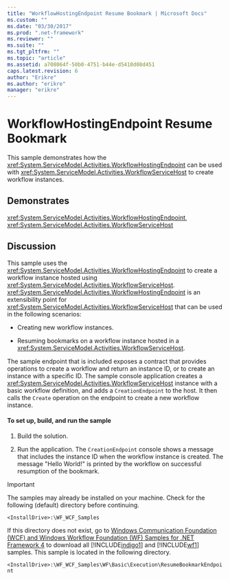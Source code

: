 ```yaml
---
title: "WorkflowHostingEndpoint Resume Bookmark | Microsoft Docs"
ms.custom: ""
ms.date: "03/30/2017"
ms.prod: ".net-framework"
ms.reviewer: ""
ms.suite: ""
ms.tgt_pltfrm: ""
ms.topic: "article"
ms.assetid: a708064f-50b0-4751-b44e-d5410d08d451
caps.latest.revision: 6
author: "Erikre"
ms.author: "erikre"
manager: "erikre"
---
```

# WorkflowHostingEndpoint Resume Bookmark
This sample demonstrates how the <xref:System.ServiceModel.Activities.WorkflowHostingEndpoint> can be used with <xref:System.ServiceModel.Activities.WorkflowServiceHost> to create workflow instances.  
  
## Demonstrates  
 <xref:System.ServiceModel.Activities.WorkflowHostingEndpoint>, <xref:System.ServiceModel.Activities.WorkflowServiceHost>  
  
## Discussion  
 This sample uses the <xref:System.ServiceModel.Activities.WorkflowHostingEndpoint> to create a workflow instance hosted using <xref:System.ServiceModel.Activities.WorkflowServiceHost>. <xref:System.ServiceModel.Activities.WorkflowHostingEndpoint> is an extensibility point for <xref:System.ServiceModel.Activities.WorkflowServiceHost> that can be used in the following scenarios:  
  
-   Creating new workflow instances.  
  
-   Resuming bookmarks on a workflow instance hosted in a <xref:System.ServiceModel.Activities.WorkflowServiceHost>.  
  
 The sample endpoint that is included exposes a contract that provides operations to create a workflow and return an instance ID, or to create an instance with a specific ID. The sample console application creates a <xref:System.ServiceModel.Activities.WorkflowServiceHost> instance with a basic workflow definition, and adds a `CreationEndpoint` to the host. It then calls the `Create` operation on the endpoint to create a new workflow instance.  
  
#### To set up, build, and run the sample  
  
1.  Build the solution.  
  
2.  Run the application. The `CreationEndpoint` console shows a message that includes the instance ID when the workflow instance is created. The message "Hello World!" is printed by the workflow on successful resumption of the bookmark.  
  
> [!IMPORTANT]
>  The samples may already be installed on your machine. Check for the following (default) directory before continuing.  
>   
>  `<InstallDrive>:\WF_WCF_Samples`  
>   
>  If this directory does not exist, go to [Windows Communication Foundation (WCF) and Windows Workflow Foundation (WF) Samples for .NET Framework 4](http://go.microsoft.com/fwlink/?LinkId=150780) to download all [!INCLUDE[indigo1](../../../../includes/indigo1-md.md)] and [!INCLUDE[wf1](../../../../includes/wf1-md.md)] samples. This sample is located in the following directory.  
>   
>  `<InstallDrive>:\WF_WCF_Samples\WF\Basic\Execution\ResumeBookmarkEndpoint`